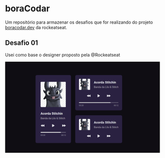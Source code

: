 # boraCodar
Um repositório para armazenar os desafios que for realizando do projeto [boracodar.dev](https://boracodar.dev/) da rockeatseat.

## Desafio 01

Usei como base o designer proposto pela @Rockeatseat 

![](./telas_prontas/tela_desafio01.png)
